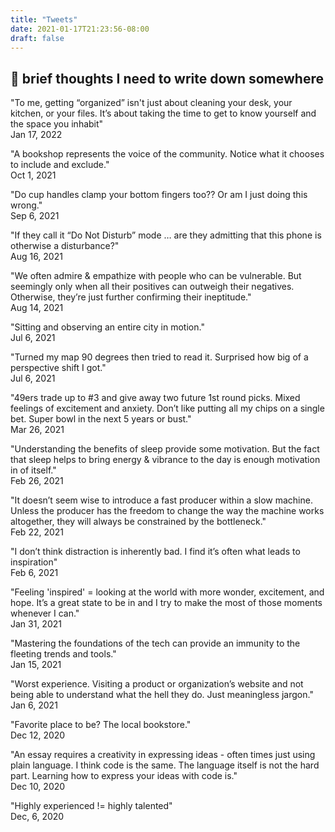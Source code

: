 ```yaml
---
title: "Tweets"
date: 2021-01-17T21:23:56-08:00
draft: false
---
```

## 🐣 brief thoughts I need to write down somewhere

"To me, getting “organized” isn't just about cleaning your desk, your kitchen, or your files. It’s about taking the time to get to know yourself and the space you inhabit"  
Jan 17, 2022

"A bookshop represents the voice of the community. Notice what it chooses to include and exclude."  
Oct 1, 2021

"Do cup handles clamp your bottom fingers too?? Or am I just doing this wrong."  
Sep 6, 2021

"If they call it “Do Not Disturb” mode … are they admitting that this phone is otherwise a disturbance?"  
Aug 16, 2021

"We often admire & empathize with people who can be vulnerable. But seemingly only when all their positives can outweigh their negatives. Otherwise, they’re just further confirming their ineptitude."  
Aug 14, 2021

"Sitting and observing an entire city in motion."  
Jul 6, 2021

"Turned my map 90 degrees then tried to read it. Surprised how big of a perspective shift I got."  
Jul 6, 2021

"49ers trade up to #3 and give away two future 1st round picks. Mixed feelings of excitement and anxiety. Don’t like putting all my chips on a single bet. Super bowl in the next 5 years or bust."  
Mar 26, 2021

"Understanding the benefits of sleep provide some motivation. But the fact that sleep helps to bring energy & vibrance to the day is enough motivation in of itself."  
Feb 26, 2021

"It doesn’t seem wise to introduce a fast producer within a slow machine. Unless the producer has the freedom to change the way the machine works altogether, they will always be constrained by the bottleneck."  
Feb 22, 2021

"I don’t think distraction is inherently bad. I find it’s often what leads to inspiration"  
Feb 6, 2021

"Feeling 'inspired' = looking at the world with more wonder, excitement, and hope. It’s a great state to be in and I try to make the most of those moments whenever I can."  
Jan 31, 2021

"Mastering the foundations of the tech can provide an immunity to the fleeting trends and tools."  
Jan 15, 2021

"Worst experience. Visiting a product or organization’s website and not being able to understand what the hell they do. Just meaningless jargon."  
Jan 6, 2021

"Favorite place to be? The local bookstore."  
Dec 12, 2020

"An essay requires a creativity in expressing ideas - often times just using plain language. I think code is the same. The language itself is not the hard part. Learning how to express your ideas with code is."  
Dec 10, 2020

"Highly experienced != highly talented"  
Dec, 6, 2020
